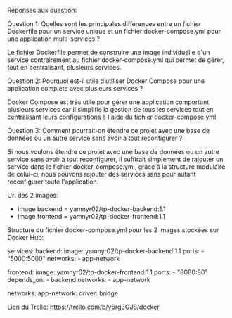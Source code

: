 Réponses aux question:

Question 1: Quelles sont les principales différences entre un fichier Dockerfile pour un service unique et un fichier docker-compose.yml pour une application multi-services ?

Le fichier Dockerfile permet de construire une image individuelle d'un service contrairement au fichier docker-compose.yml qui permet de gérer, tout en centralisant, plusieurs services.

Question 2: Pourquoi est-il utile d’utiliser Docker Compose pour une application complète avec plusieurs services ?

Docker Compose est très utile pour gérer une application comportant plusieurs services car il simplifie la gestion de tous les services tout en centralisant leurs configurations à l'aide du fichier docker-compose.yml.

Question 3: Comment pourrait-on étendre ce projet avec une base de données ou un autre service sans avoir à tout reconfigurer ?

Si nous voulons étendre ce projet avec une base de données ou un autre service sans avoir à tout reconfigurer, il suffirait simplement de rajouter un service dans le fichier docker-compose.yml, grâce à la structure modulaire de celui-ci, nous pouvons rajouter des services sans pour autant reconfigurer toute l'application.


Url des 2 images:

- image backend = yamnyr02/tp-docker-backend:1.1
- image frontend = yamnyr02/tp-docker-frontend:1.1

Structure du fichier docker-compose.yml pour les 2 images stockées sur Docker Hub:

services:
  backend:
    image: yamnyr02/tp-docker-backend:1.1
    ports: - "5000:5000"
    networks: - app-network

  frontend:
    image: yamnyr02/tp-docker-frontend:1.1
    ports: - "8080:80"
    depends_on: - backend
    networks: - app-network

networks:
  app-network:
    driver: bridge

Lien du Trello: https://trello.com/b/y6rg3OJ8/docker

